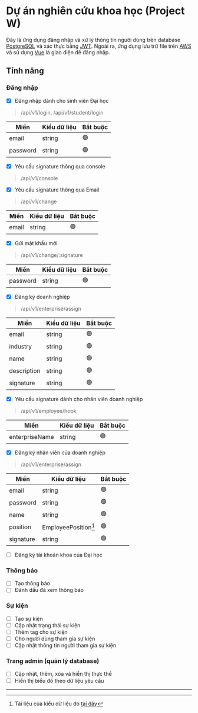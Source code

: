 # Dự án nghiên cứu khoa học (Project W)

Đây là ứng dụng đăng nhập và xử lý thông tin người dùng trên database [PostgreSQL](https://www.postgresql.org/about/) và xác thực bằng [JWT](https://jwt.io/introduction). Ngoài ra, ứng dụng lưu trữ file trên [AWS](https://aws.amazon.com/about-aws/) và sử dụng [Vue](https://vuejs.org/guide/introduction) là giao diện để đăng nhập.

## Tính năng

### Đăng nhập

- [x] Đăng nhập dành cho sinh viên Đại học

> /api/v1/login, /api/v1/student/login

| Miền     | Kiểu dữ liệu | Bắt buộc |
| -------- | ------------ | -------- |
| email    | string       | :green_circle:   |
| password | string       | :green_circle:   |

- [x] Yêu cầu signature thông qua console

> /api/v1/console

- [x] Yêu cầu signature thông qua Email

> /api/v1/change

| Miền  | Kiểu dữ liệu | Bắt buộc |
| ----- | ------------ | -------- |
| email | string       | :green_circle:   |

- [x] Gửi mật khẩu mới

> /api/v1/change/:signature

| Miền     | Kiểu dữ liệu | Bắt buộc |
| -------- | ------------ | -------- |
| password | string       | :green_circle:   |

- [x] Đăng ký doanh nghiệp

> /api/v1/enterprise/assign

| Miền        | Kiểu dữ liệu | Bắt buộc |
| ----------- | ------------ | -------- |
| email       | string       | :green_circle:   |
| industry    | string       | :green_circle:   |
| name        | string       | :green_circle:   |
| description | string       | :green_circle:   |
| signature   | string       | :green_circle:   |

- [x] Yêu cầu signature dành cho nhân viên doanh nghiệp

> /api/v1/employee/hook

| Miền           | Kiểu dữ liệu | Bắt buộc |
| -------------- | ------------ | -------- |
| enterpriseName | string       | :green_circle:   |

- [x] Đăng ký nhân viên của doanh nghiệp

> /api/v1/enterprise/assign

| Miền      | Kiểu dữ liệu         | Bắt buộc |
| --------- | -------------------- | -------- |
| email     | string               | :green_circle:   |
| password  | string               | :green_circle:   |
| name      | string               | :green_circle:   |
| position  | EmployeePosition[^1] | :green_circle:   |
| signature | string               | :green_circle:   |

- [ ] Đăng ký tài khoản khoa của Đại học

### Thông báo

- [ ] Tạo thông báo
- [ ] Đánh dấu đã xem thông báo

### Sự kiện

- [ ] Tạo sự kiện
- [ ] Cập nhật trạng thái sự kiện
- [ ] Thêm tag cho sự kiện
- [ ] Cho người dùng tham gia sự kiện
- [ ] Cập nhật thông tin người tham gia sự kiện

### Trang admin (quản lý database)

- [ ] Cập nhật, thêm, xóa và hiển thị thực thể
- [ ] Hiển thị biểu đồ theo dữ liệu yêu cầu

---

[^1]: Tài liệu của kiểu dữ liệu đó [tại đây](https://524h0003.github.io/Project_W/miscellaneous/enumerations.html#EmployeePosition)
